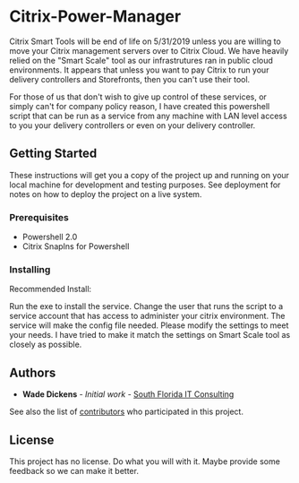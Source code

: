 # Citrix-Power-Manager
Citrix Smart Tools will be end of life on 5/31/2019 unless you are willing to move your Citrix management servers over to Citrix Cloud.  We have heavily relied on the "Smart Scale" tool as our infrastrutures ran in public cloud environments.  It appears that unless you want to pay Citrix to run your delivery controllers and Storefronts, then you can't use their tool.

For those of us that don't wish to give up control of these services, or simply can't for company policy reason, I have created this powershell script that can be run as a service from any machine with LAN level access to you your delivery controllers or even on your delivery controller.

## Getting Started

These instructions will get you a copy of the project up and running on your local machine for development and testing purposes. See deployment for notes on how to deploy the project on a live system.

### Prerequisites

* Powershell 2.0
* Citrix SnapIns for Powershell

### Installing

Recommended Install:

Run the exe to install the service.
Change the user that runs the script to a service account that has access to administer your citrix environment.
The service will make the config file needed.  Please modify the settings to meet your needs.  I have tried to make it match the settings on Smart Scale tool as closely as possible.


## Authors

* **Wade Dickens** - *Initial work* - [South Florida IT Consulting](https://www.sflitconsulting.com)

See also the list of [contributors](https://github.com/your/project/contributors) who participated in this project.

## License

This project has no license.  Do what you will with it.  Maybe provide some feedback so we can make it better.

